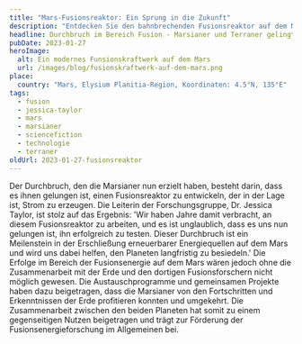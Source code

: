 ```yaml
---
title: "Mars-Fusionsreaktor: Ein Sprung in die Zukunft"
description: "Entdecken Sie den bahnbrechenden Fusionsreaktor auf dem Mars, der eine neue Ära der Raumfahrt und Energiegewinnung einläutet."
headline: Durchbruch im Bereich Fusion - Marsianer und Terraner gelingt Durchbruch.
pubDate: 2023-01-27
heroImage:
  alt: Ein modernes Funsionskraftwerk auf dem Mars
  url: /images/blog/fusionskraftwerk-auf-dem-mars.png
place:
  country: "Mars, Elysium Planitia-Region, Koordinaten: 4.5°N, 135°E"
tags:
  - fusion
  - jessica-taylor
  - mars
  - marsianer
  - sciencefiction
  - technologie
  - terraner
oldUrl: 2023-01-27-fusionsreaktor
---
```


Der Durchbruch, den die Marsianer nun erzielt haben, besteht darin, dass es ihnen gelungen ist, einen Fusionsreaktor zu entwickeln, der in der Lage ist, Strom zu erzeugen.
Die Leiterin der Forschungsgruppe, Dr. Jessica Taylor, ist stolz auf das Ergebnis: 'Wir haben Jahre damit verbracht, an diesem Fusionsreaktor zu arbeiten, und es ist unglaublich, dass es uns nun gelungen ist, ihn erfolgreich zu testen.
Dieser Durchbruch ist ein Meilenstein in der Erschließung erneuerbarer Energiequellen auf dem Mars und wird uns dabei helfen, den Planeten langfristig zu besiedeln.'
Die Erfolge im Bereich der Fusionsenergie auf dem Mars wären jedoch ohne die Zusammenarbeit mit der Erde und den dortigen Fusionsforschern nicht möglich gewesen. Die Austauschprogramme und gemeinsamen Projekte haben dazu beigetragen, dass die Marsianer von den Fortschritten und Erkenntnissen der Erde profitieren konnten und umgekehrt. Die Zusammenarbeit zwischen den beiden Planeten hat somit zu einem gegenseitigen Nutzen beigetragen und trägt zur Förderung der Fusionsenergieforschung im Allgemeinen bei.

